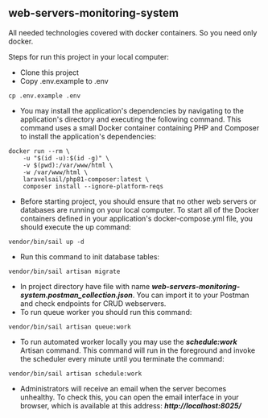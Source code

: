 ## web-servers-monitoring-system

All needed technologies covered with docker containers. So you need only docker.

Steps for run this project in your local computer:

- Clone this project
- Copy .env.example to .env
```shell
cp .env.example .env
```
- You may install the application's dependencies by navigating to the application's directory and executing the following command. This command uses a small Docker container containing PHP and Composer to install the application's dependencies:
```shell
docker run --rm \
    -u "$(id -u):$(id -g)" \
    -v $(pwd):/var/www/html \
    -w /var/www/html \
    laravelsail/php81-composer:latest \
    composer install --ignore-platform-reqs
```
- Before starting project, you should ensure that no other web servers or databases are running on your local computer. To start all of the Docker containers defined in your application's docker-compose.yml file, you should execute the up command:
```shell
vendor/bin/sail up -d
```
- Run this command to init database tables:
```shell
vendor/bin/sail artisan migrate
```
- In project directory have file with name ***web-servers-monitoring-system.postman_collection.json***. You can import it to your Postman and check endpoints for CRUD webservers.
- To run queue worker you should run this command:
```shell
vendor/bin/sail artisan queue:work
```
- To run automated worker locally you may use the ***schedule:work*** Artisan command. This command will run in the foreground and invoke the scheduler every minute until you terminate the command:
```shell
vendor/bin/sail artisan schedule:work
```
- Administrators will receive an email when the server becomes unhealthy. To check this, you can open the email interface in your browser, which is available at this address: ***http://localhost:8025/***


